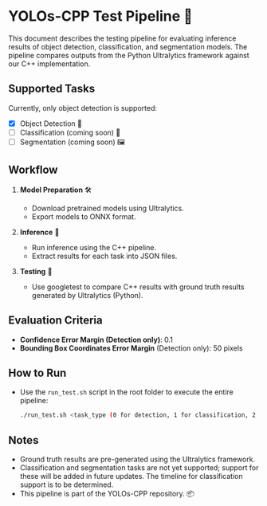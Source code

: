 # YOLOs-CPP Test Pipeline 🚀

This document describes the testing pipeline for evaluating inference results of object detection, classification, and segmentation models. The pipeline compares outputs from the Python Ultralytics framework against our C++ implementation.

## Supported Tasks

Currently, only object detection is supported:

- [x] Object Detection 🦾
- [ ] Classification (coming soon) 🧠
- [ ] Segmentation (coming soon) 🖼️

## Workflow

1. **Model Preparation** 🛠️  
    - Download pretrained models using Ultralytics.
    - Export models to ONNX format.

2. **Inference** 🤖  
    - Run inference using the C++ pipeline.
    - Extract results for each task into JSON files.

3. **Testing** 🧪  
    - Use googletest to compare C++ results with ground truth results generated by Ultralytics (Python).

## Evaluation Criteria

- **Confidence Error Margin (Detection only)**: 0.1  
- **Bounding Box Coordinates Error Margin** (Detection only): 50 pixels

## How to Run

- Use the `run_test.sh` script in the root folder to execute the entire pipeline:
  ```bash
  ./run_test.sh <task_type (0 for detection, 1 for classification, 2 for segmentation, 3 for pose, 4 for obb, 5 for all, default: 0)>
  ```

## Notes

- Ground truth results are pre-generated using the Ultralytics framework.
- Classification and segmentation tasks are not yet supported; support for these will be added in future updates. The timeline for classification support is to be determined.
- This pipeline is part of the YOLOs-CPP repository. 📦

